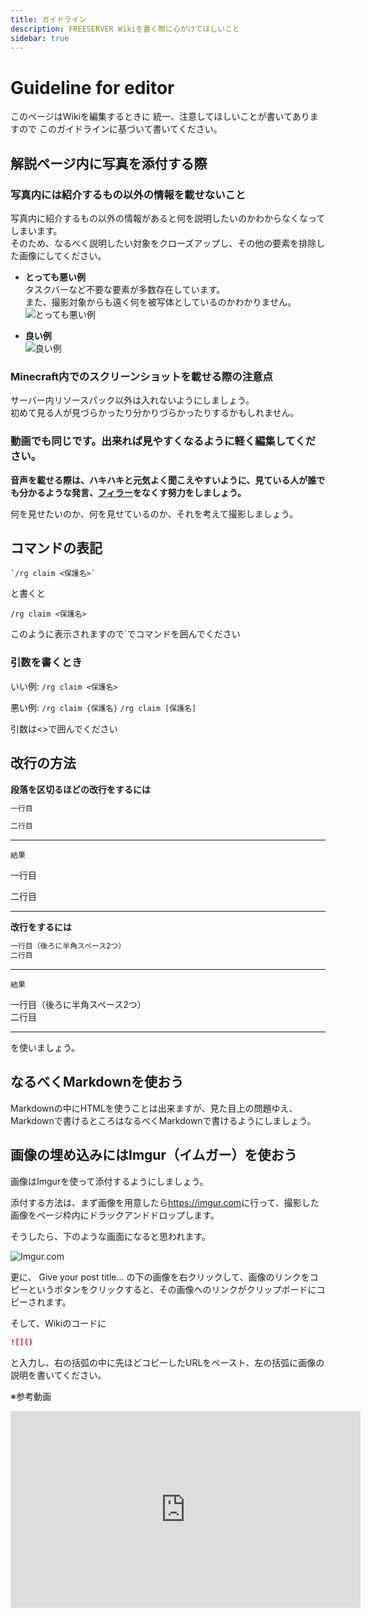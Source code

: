 ```yaml
---
title: ガイドライン
description: FREESERVER Wikiを書く際に心がけてほしいこと
sidebar: true
---
```

# Guideline for editor

このページはWikiを編集するときに
統一、注意してほしいことが書いてありますので
このガイドラインに基づいて書いてください。

## 解説ページ内に写真を添付する際

### 写真内には紹介するもの以外の情報を載せないこと

写真内に紹介するもの以外の情報があると何を説明したいのかわからなくなってしまいます。  
そのため、なるべく説明したい対象をクローズアップし、その他の要素を排除した画像にしてください。

- **とっても悪い例**  
タスクバーなど不要な要素が多数存在しています。  
また、撮影対象からも遠く何を被写体としているのかわかりません。  
![とっても悪い例](https://i.imgur.com/AHgVlSk.png)

- **良い例**  
![良い例](https://i.imgur.com/vTv3TLz.png)

### Minecraft内でのスクリーンショットを載せる際の注意点

サーバー内リソースパック以外は入れないようにしましょう。  
初めて見る人が見づらかったり分かりづらかったりするかもしれません。

### 動画でも同じです。出来れば見やすくなるように軽く編集してください。

**音声を載せる際は、ハキハキと元気よく聞こえやすいように、見ている人が誰でも分かるような発言、[フィラー](https://makitani.net/shimauma/filler)をなくす努力をしましょう。**

何を見せたいのか、何を見せているのか、それを考えて撮影しましょう。

## コマンドの表記

```plaintext
`/rg claim <保護名>`
```
と書くと

`/rg claim <保護名>`

このように表示されますので\`でコマンドを囲んでください

### 引数を書くとき

いい例: `/rg claim <保護名>`

悪い例: `/rg claim {保護名}` `/rg claim [保護名]`

引数は<>で囲んでください

## 改行の方法

**段落を区切るほどの改行をするには**

```md
一行目

二行目
```

---

`結果`

一行目

二行目

---

**改行をするには**

```md
一行目（後ろに半角スペース2つ）  
二行目
```

---

`結果`

一行目（後ろに半角スペース2つ）  
二行目

---

を使いましょう。

## なるべくMarkdownを使おう

Markdownの中にHTMLを使うことは出来ますが、見た目上の問題ゆえ、Markdownで書けるところはなるべくMarkdownで書けるようにしましょう。

## 画像の埋め込みにはImgur（イムガー）を使おう

画像はImgurを使って添付するようにしましょう。

添付する方法は、まず画像を用意したら<https://imgur.com>に行って、撮影した画像をページ枠内にドラックアンドドロップします。

そうしたら、下のような画面になると思われます。

![Imgur.com](https://i.imgur.com/zjHxHNJ.png)

更に、
    Give your post title...
の下の画像を右クリックして、画像のリンクをコピーというボタンをクリックすると、その画像へのリンクがクリップボードにコピーされます。

そして、Wikiのコードに
```Markdown
![]()
```
と入力し、右の括弧の中に先ほどコピーしたURLをペースト、左の括弧に画像の説明を書いてください。

※参考動画

<iframe width="560" height="315" src="https://www.youtube-nocookie.com/embed/1IVctVQfUW4" title="YouTube video player" frameborder="0" allow="accelerometer; autoplay; clipboard-write; encrypted-media; gyroscope; picture-in-picture" allowfullscreen></iframe>
